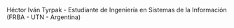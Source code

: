 Héctor Iván Tyrpak - Estudiante de Ingeniería en Sistemas de la Información (FRBA - UTN - Argentina)
